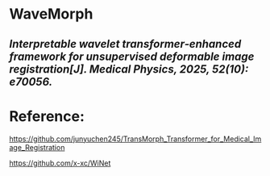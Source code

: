 # WaveMorph

## _Interpretable wavelet transformer‐enhanced framework for unsupervised deformable image registration[J]. Medical Physics, 2025, 52(10): e70056._


# Reference:
https://github.com/junyuchen245/TransMorph_Transformer_for_Medical_Image_Registration

https://github.com/x-xc/WiNet
